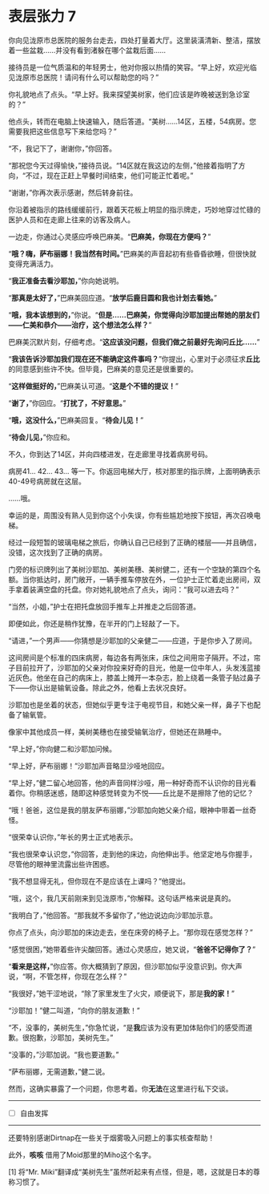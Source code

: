 # 表层张力 7

你向见泷原市总医院的服务台走去，四处打量着大厅。这里装潢清新、整洁，摆放着一些盆栽……并没有看到渚躲在哪个盆栽后面……

接待员是一位气质温和的年轻男士，他对你报以热情的笑容。“早上好，欢迎光临见泷原市总医院！请问有什么可以帮助您的吗？”

你礼貌地点了点头。“早上好。我来探望美树家，他们应该是昨晚被送到急诊室的？”

他点头，转而在电脑上快速输入，随后答道。“美树……14区，五楼，54病房。您需要我把这些信息写下来给您吗？”

“不，我记下了，谢谢你，”你回答。

“那祝您今天过得愉快，”接待员说。“14区就在我这边的左侧，”他接着指明了方向，“不过，现在正赶上早餐时间结束，他们可能正忙着呢。”

“谢谢，”你再次表示感谢，然后转身前往。

你沿着被指示的路线缓缓前行，跟着天花板上明显的指示牌走，巧妙地穿过忙碌的医护人员和在走廊上往来的访客及病人。

一边走，你通过心灵感应呼唤巴麻美。“**巴麻美，你现在方便吗？**”

“**哦？嗨，萨布丽娜！我当然有时间。**”巴麻美的声音起初有些昏昏欲睡，但很快就变得充满活力。

“**我正准备去看沙耶加，**”你向她说明。

“**那真是太好了，**”巴麻美回应道。“**放学后鹿目圆和我也计划去看她。**”

“**哦，我本该想到的，**”你说。“**但是……巴麻美，你觉得向沙耶加提出帮她的朋友们——仁美和恭介——治疗，这个想法怎么样？**”

巴麻美沉默片刻，仔细考虑。“**这应该没问题，但我们做之前最好先询问丘比……**”

“**我该告诉沙耶加我们现在还不能确定这件事吗？**”你提出，心里对于必须征求**丘比**的同意感到些许不快。但毕竟，巴麻美的意见还是很重要的。

“**这样做挺好的，**”巴麻美认可道。“**这是个不错的提议！**”

“**谢了，**”你回应。“**打扰了，不好意思。**”

“**哦，这没什么，**”巴麻美回复。“**待会儿见！**”

“**待会儿见，**”你应和。

不久，你到达了14区，并向四楼进发，在走廊里寻找着病房号码。

病房41... 42... 43... 等一下。你返回电梯大厅，核对那里的指示牌，上面明确表示40-49号病房就在这层。

……哦。

幸运的是，周围没有熟人见到你这个小失误，你有些尴尬地按下按钮，再次召唤电梯。

经过一段短暂的玻璃电梯之旅后，你确认自己已经到了正确的楼层——并且确信，没错，这次找到了正确的病房。

门旁的标识牌列出了美树沙耶加、美树美穗、美树健二，还有一个空缺的第四个名额。当你抵达时，房门敞开，一辆手推车停放在外，一位护士正忙着走出房间，双手拿着装满空盘的托盘。你对她礼貌地点了点头，询问：“我可以进去吗？”

“当然，小姐，”护士在把托盘放回手推车上并推走之后回答道。

即便如此，你还是稍作犹豫，在半开的门上轻敲了一下。

“请进，”一个男声——你猜想是沙耶加的父亲健二——应道，于是你步入了房间。

这间房间是个标准的四床病房，每边各有两张床，床位之间用帘子隔开。不过，帘子目前拉开了，沙耶加的父亲对你投来好奇的目光，他是一位中年人，头发浅蓝接近灰色。他坐在自己的病床上，膝盖上摊开一本杂志，脸上绕着一条管子贴过鼻子下——你认出是输氧设备。除此之外，他看上去状况良好。

沙耶加也是坐着的状态，但她似乎更专注于电视节目，和她父亲一样，鼻子下也配备了输氧管。

像家中其他成员一样，美树美穗也在接受输氧治疗，但她还在熟睡中。

“早上好，”你向健二和沙耶加问候。

“早上好，萨布丽娜！”沙耶加声音略显沙哑地回应。

“早上好，”健二留心地回答，他的声音同样沙哑，用一种好奇而不认识你的目光看着你。你稍感迷惑，随即这种感觉转变为不悦——丘比是不是擦除了他的记忆？

“哦！爸爸，这位是我的朋友萨布丽娜，”沙耶加向她父亲介绍，眼神中带着一丝奇怪。

“很荣幸认识你，”年长的男士正式地表示。

“我也很荣幸认识您，”你回答，走到他的床边，向他伸出手。他坚定地与你握手，尽管他的眼神里流露出些许困惑。

“我不想显得无礼，但你现在不是应该在上课吗？”他提出。

“哦，这个，我几天前刚来到见泷原市，”你解释。这句话严格来说是真的。

“我明白了，”他回答。“那我就不多留你了，”他边说边向沙耶加示意。

你点了点头，向沙耶加的床边走去，坐在床旁的椅子上。“那你现在感觉怎样？”

“感觉很困，”她带着些许尖酸回答。通过心灵感应，她又说，“**爸爸不记得你了？**”

“**看来是这样，**”你应答。你大概猜到了原因，但沙耶加似乎没意识到。你大声说，“啊，不管怎样，你现在怎么样？”

“我很好，”她干涩地说，“除了家里发生了火灾，顺便说下，那是**我的家！**”

“沙耶加！”健二叫道，“向你的朋友道歉！”

“不，没事的，美树先生，”你急忙说，“是**我**应该为没有更加体贴你们的感受而道歉。很抱歉，沙耶加，美树先生。”

“没事的，”沙耶加说。“我也要道歉。”

“萨布丽娜，无需道歉，”健二说。

然而，这确实暴露了一个问题，你思考着。你**无法**在这里进行私下交谈。

---

- [ ] 自由发挥

---

还要特别感谢Dirtnap在一些关于烟雾吸入问题上的事实核查帮助！

此外，**咳咳** 借用了Moid那里的Miho这个名字。

[1] 将“Mr. Miki”翻译成“美树先生”虽然听起来有点怪，但是，嗯，这就是日本的尊称习惯了。
